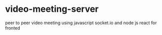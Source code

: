 # video-meeting-server
peer to peer video meeting using javascript socket.io and node js react for fronted
